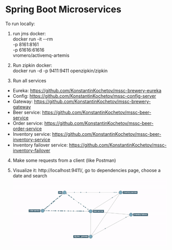 # Spring Boot Microservices

To run locally: <br>

1. run jms docker: <br>
docker run -it --rm \
  -p 8161:8161 \
  -p 61616:61616 \
  vromero/activemq-artemis

2. Run zipkin docker: <br>
docker run -d -p 9411:9411 openzipkin/zipkin

3. Run all services <br>
- Eureka: https://github.com/KonstantinKochetov/mssc-brewery-eureka
- Config: https://github.com/KonstantinKochetov/mssc-config-server
- Gateway: https://github.com/KonstantinKochetov/mssc-brewery-gateway
- Beer service: https://github.com/KonstantinKochetov/mssc-beer-service
- Order service: https://github.com/KonstantinKochetov/mssc-beer-order-service
- Inventory service: https://github.com/KonstantinKochetov/mssc-beer-inventory-service
- Inventory failover service: https://github.com/KonstantinKochetov/mssc-inventory-failover 

4. Make some requests from a client (like Postman) 

5. Visualize it: http://localhost:9411/, go to dependencies page, choose a date and search <br>
![Alt Text](zipkin.gif)

